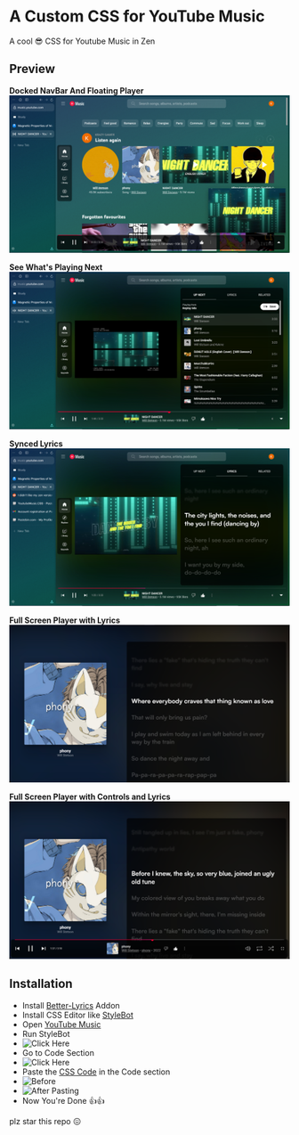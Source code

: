 # A Custom CSS for YouTube Music

A cool 😎 CSS for Youtube Music in Zen

## Preview
**Docked NavBar And Floating Player**
![Docked NavBar](Preview/Docked-Panel.png)

**See What's Playing Next**
![Up Next](Preview/Playing-Next.png)

**Synced Lyrics**
![Synced Lyrics](Preview/Synced-Lyrics.png)

**Full Screen Player with Lyrics**
![Full Screen Player](Preview/Full-Screen.png)

**Full Screen Player with Controls and Lyrics**
![Full Screen Player with Controls](Preview/Full-Screen-with-controls.png)

## Installation
* Install [Better-Lyrics](https://addons.mozilla.org/en-US/firefox/addon/better-lyrics/) Addon
* Install CSS Editor like [StyleBot](https://addons.mozilla.org/en-US/firefox/addon/stylebot-web/)
* Open [YouTube Music](music.youtube.com)
* Run StyleBot
* ![Click Here](https://github.com/user-attachments/assets/25145b81-7b71-4b83-912b-f4ffb6c259e8)
* Go to Code Section
* ![Click Here](https://github.com/user-attachments/assets/061b09b2-be3e-4405-aed2-a84be018c4fb)
* Paste the [CSS Code](Youtube-Music.css) in the Code section
* ![Before](https://github.com/user-attachments/assets/aa26170e-ebab-43ad-b3b6-22ce3ed2857c)
* ![After Pasting](https://github.com/user-attachments/assets/02eb692a-d170-45a1-a591-4e3924702608)
* Now You're Done 👍👍

plz star this repo 😖
